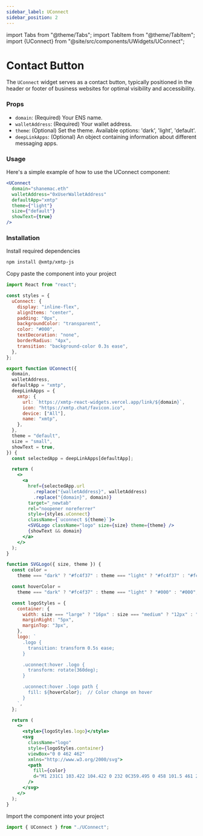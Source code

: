 ```yaml
---
sidebar_label: UConnect
sidebar_position: 2
---
```


import Tabs from "@theme/Tabs";
import TabItem from "@theme/TabItem";
import {UConnect} from "@site/src/components/UWidgets/UConnect";

# Contact Button

The `UConnect` widget serves as a contact button, typically positioned in the header or footer of business websites for optimal visibility and accessibility.

<div className="widget-container">
<UConnect
domain="shanemac.eth"
walletAddress="0xUserWalletAddress"
defaultApp="xmtp"
theme={"light"}
size={"default"}
showText={true}
/>
</div>

### Props

- `domain`: (Required) Your ENS name.
- `walletAddress`: (Required) Your wallet address.
- `theme`: (Optional) Set the theme. Available options: 'dark', 'light', 'default'.
- `deepLinkApps`: (Optional) An object containing information about different messaging apps.

### Usage

Here's a simple example of how to use the UConnect component:

```jsx
<UConnect
  domain="shanemac.eth"
  walletAddress="0xUserWalletAddress"
  defaultApp="xmtp"
  theme={"light"}
  size={"default"}
  showText={true}
/>
```

### Installation

Install required dependencies

```bash
npm install @xmtp/xmtp-js
```

Copy paste the component into your project

<Tabs >
<TabItem value="index" label="UConnect.js">

```jsx
import React from "react";

const styles = {
  uConnect: {
    display: "inline-flex",
    alignItems: "center",
    padding: "0px",
    backgroundColor: "transparent",
    color: "#000",
    textDecoration: "none",
    borderRadius: "4px",
    transition: "background-color 0.3s ease",
  },
};

export function UConnect({
  domain,
  walletAddress,
  defaultApp = "xmtp",
  deepLinkApps = {
    xmtp: {
      url: `https://xmtp-react-widgets.vercel.app/link/${domain}`,
      icon: "https://xmtp.chat/favicon.ico",
      device: ["All"],
      name: "xmtp",
    },
  },
  theme = "default",
  size = "small",
  showText = true,
}) {
  const selectedApp = deepLinkApps[defaultApp];

  return (
    <>
      <a
        href={selectedApp.url
          .replace("{walletAddress}", walletAddress)
          .replace("{domain}", domain)}
        target="_newtab"
        rel="noopener noreferrer"
        style={styles.uConnect}
        className={`uconnect ${theme}`}>
        <SVGLogo className="logo" size={size} theme={theme} />
        {showText && domain}
      </a>
    </>
  );
}

function SVGLogo({ size, theme }) {
  const color =
    theme === "dark" ? "#fc4f37" : theme === "light" ? "#fc4f37" : "#fc4f37";

  const hoverColor =
    theme === "dark" ? "#fc4f37" : theme === "light" ? "#000" : "#000";

  const logoStyles = {
    container: {
      width: size === "large" ? "16px" : size === "medium" ? "12px" : "15px",
      marginRight: "5px",
      marginTop: "3px",
    },
    logo: `
      .logo {
        transition: transform 0.5s ease;
      }

      .uconnect:hover .logo {
        transform: rotate(360deg);
      }

      .uconnect:hover .logo path {
        fill: ${hoverColor};  // Color change on hover
      }
    `,
  };

  return (
    <>
      <style>{logoStyles.logo}</style>
      <svg
        className="logo"
        style={logoStyles.container}
        viewBox="0 0 462 462"
        xmlns="http://www.w3.org/2000/svg">
        <path
          fill={color}
          d="M1 231C1 103.422 104.422 0 232 0C359.495 0 458 101.5 461 230C461 271 447 305.5 412 338C382.424 365.464 332 369.5 295.003 349C268.597 333.767 248.246 301.326 231 277.5L199 326.5H130L195 229.997L132 135H203L231.5 184L259.5 135H331L266 230C266 230 297 277.5 314 296C331 314.5 362 315 382 295C403.989 273.011 408.912 255.502 409 230C409.343 131.294 330.941 52 232 52C133.141 52 53 132.141 53 231C53 329.859 133.141 410 232 410C245.674 410 258.781 408.851 271.5 406L283.5 456.5C265.401 460.558 249.778 462 232 462C104.422 462 1 358.578 1 231Z"
        />
      </svg>
    </>
  );
}
```

</TabItem>
</Tabs>

Import the component into your project

```jsx
import { UConnect } from "./UConnect";
```
